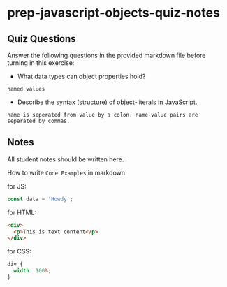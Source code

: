# prep-javascript-objects-quiz-notes

## Quiz Questions

Answer the following questions in the provided markdown file before turning in this exercise:

- What data types can object properties hold?
```
named values
```

- Describe the syntax (structure) of object-literals in JavaScript.
```
name is seperated from value by a colon. name-value pairs are seperated by commas.
```

## Notes

All student notes should be written here.

How to write `Code Examples` in markdown

for JS:

```javascript
const data = 'Howdy';
```

for HTML:

```html
<div>
  <p>This is text content</p>
</div>
```

for CSS:

```css
div {
  width: 100%;
}
```
